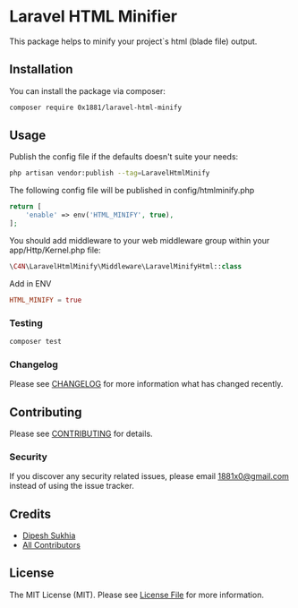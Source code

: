 # Laravel HTML Minifier
This package helps to minify your project`s html (blade file) output.

## Installation
You can install the package via composer:

```bash
composer require 0x1881/laravel-html-minify
```

## Usage
Publish the config file if the defaults doesn't suite your needs:
```bash
php artisan vendor:publish --tag=LaravelHtmlMinify
```

The following config file will be published in config/htmlminify.php
```php
return [
    'enable' => env('HTML_MINIFY', true),
];
```

You should add middleware to your web middleware group within your app/Http/Kernel.php file:
```php
\C4N\LaravelHtmlMinify\Middleware\LaravelMinifyHtml::class
```

Add in ENV
```conf
HTML_MINIFY = true
```

### Testing
``` bash
composer test
```

### Changelog
Please see [CHANGELOG](CHANGELOG.md) for more information what has changed recently.

## Contributing
Please see [CONTRIBUTING](CONTRIBUTING.md) for details.

### Security
If you discover any security related issues, please email 1881x0@gmail.com instead of using the issue tracker.

## Credits
- [Dipesh Sukhia](https://github.com/dipeshsukhia)
- [All Contributors](../../contributors)

## License
The MIT License (MIT). Please see [License File](LICENSE.md) for more information.

